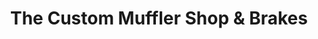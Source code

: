 ---
title: "The Custom Muffler Shop & Brakes"
url: /milwaukee/the-custom-muffler-shop-und-brakes/
shop: Autowerkstatt
---